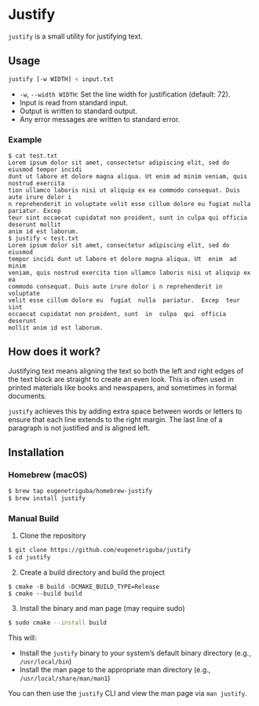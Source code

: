 # Justify

`justify` is a small utility for justifying text.

## Usage

```sh
justify [-w WIDTH] < input.txt
```
- `-w`, `--width WIDTH`: Set the line width for justification (default: 72).
- Input is read from standard input.
- Output is written to standard output.
- Any error messages are written to standard error.

### Example

```
$ cat test.txt
Lorem ipsum dolor sit amet, consectetur adipiscing elit, sed do eiusmod tempor incidi
dunt ut labore et dolore magna aliqua. Ut enim ad minim veniam, quis nostrud exercita
tion ullamco laboris nisi ut aliquip ex ea commodo consequat. Duis aute irure dolor i
n reprehenderit in voluptate velit esse cillum dolore eu fugiat nulla pariatur. Excep
teur sint occaecat cupidatat non proident, sunt in culpa qui officia deserunt mollit 
anim id est laborum.
$ justify < test.txt
Lorem ipsum dolor sit amet, consectetur adipiscing elit, sed do  eiusmod
tempor incidi dunt ut labore et dolore magna aliqua. Ut  enim  ad  minim
veniam, quis nostrud exercita tion ullamco laboris nisi ut aliquip ex ea
commodo consequat. Duis aute irure dolor i n reprehenderit in  voluptate
velit esse cillum dolore eu  fugiat  nulla  pariatur.  Excep  teur  sint
occaecat cupidatat non proident, sunt  in  culpa  qui  officia  deserunt
mollit anim id est laborum.
```

## How does it work?

Justifying text means aligning the text so both the left and right edges
of the text block are straight to create an even look. This is often used
in printed materials like books and newspapers, and sometimes in formal
documents.

`justify` achieves this by adding extra space between words or letters to
ensure that each line extends to the right margin. The last line of a
paragraph is not justified and is aligned left.

## Installation

### Homebrew (macOS)

```sh
$ brew tap eugenetriguba/homebrew-justify
$ brew install justify
```
### Manual Build

1. Clone the repository
```sh
$ git clone https://github.com/eugenetriguba/justify
$ cd justify
```

2. Create a build directory and build the project
```
$ cmake -B build -DCMAKE_BUILD_TYPE=Release
$ cmake --build build
```

3. Install the binary and man page (may require sudo)
```sh
$ sudo cmake --install build
```

This will:
- Install the `justify` binary to your system’s default binary directory (e.g., `/usr/local/bin`)
- Install the man page to the appropriate man directory (e.g., `/usr/local/share/man/man1`)

You can then use the `justify` CLI and view the man page via `man justify`.


